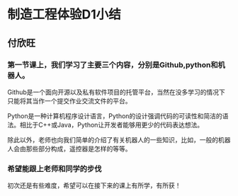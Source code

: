 # 制造工程体验D1小结

## 付欣旺

### 第一节课上，我们学习了主要三个内容，分别是Github,python和机器人。

​	Github是一个面向开源以及私有软件项目的托管平台，当然在没多学习的情况下只能将其当作一个提交作业交流文件的平台。

​	Python是一种计算机程序设计语言，Python的设计强调代码的可读性和简洁的语法。相比于C++或Java，Python让开发者能够用更少的代码表达想法。

​	除此以外，老师也向我们简单的介绍了有关机器人的一些知识，比如，一般的机器人会由那些部分构成，遥控器是怎样的等等。

### 希望能跟上老师和同学的步伐

初次还是有些难度，希望可以在接下来的课上有所学，有所获！



